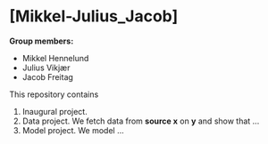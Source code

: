 # \[Mikkel-Julius_Jacob\]

**Group members:**
- Mikkel Hennelund
- Julius Vikjær
- Jacob Freitag

This repository contains  
1. Inaugural project. 
2. Data project. We fetch data from **source x** on **y** and show that ...
3. Model project. We model ...
